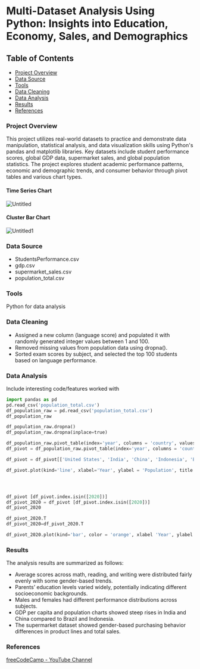 # Multi-Dataset Analysis Using Python: Insights into Education, Economy, Sales, and Demographics

## Table of Contents
- [Project Overview](#project-overview)
- [Data Source](#data-source)
- [Tools](#tools)
- [Data Cleaning](#data-cleaning)
- [Data Analysis](#data-analysis)
- [Results](#results)
- [References](#references)

### Project Overview
This project utilizes real-world datasets to practice and demonstrate data manipulation, statistical analysis, and data visualization skills using Python's pandas and matplotlib libraries. Key datasets include student performance scores, global GDP data, supermarket sales, and global population statistics. The project explores student academic performance patterns, economic and demographic trends, and consumer behavior through pivot tables and various chart types.

#### Time Series Chart
![Untitled](https://github.com/user-attachments/assets/a73952e5-92fb-41b3-9f7b-daefb44d4983)


#### Cluster Bar Chart
![Untitled1](https://github.com/user-attachments/assets/4f89bb26-ae74-462d-b7e5-2055a67a372a)


### Data Source
- StudentsPerformance.csv
- gdp.csv
- supermarket_sales.csv
- population_total.csv

### Tools
Python for data analysis

### Data Cleaning
- Assigned a new column (language score) and populated it with randomly generated integer values between 1 and 100.
- Removed missing values from population data using dropna().
- Sorted exam scores by subject, and selected the top 100 students based on language performance.

### Data Analysis
Include interesting code/features worked with
```python
import pandas as pd
pd.read_csv('population_total.csv')
df_population_raw = pd.read_csv('population_total.csv')
df_population_raw

df_population_raw.dropna()
df_population_raw.dropna(inplace=true)

df_population_raw.pivot_table(index='year', columns = 'country', values = 'population')
df_pivot = df_population_raw.pivot_table(index='year', columns = 'country', values = 'population')

df_pivot = df_pivot[['United States', 'India', 'China', 'Indonesia', 'Brazil']]

df_pivot.plot(kind='line', xlabel='Year', ylabel = 'Population', title = 'Population (1955-2020)', figsize=(8,4))




df_pivot [df_pivot.index.isin([2020])]
df_pivot_2020 = df_pivot [df_pivot.index.isin([2020])]
df_pivot_2020

df_pivot_2020.T
df_pivot_2020=df_pivot_2020.T

df_pivot_2020.plot(kind='bar', color = 'orange', xlabel 'Year', ylabel = 'Population', title = 'Population 2020')

```

### Results
The analysis results are summarized as follows:
- Average scores across math, reading, and writing were distributed fairly evenly with some gender-based trends.
- Parents’ education levels varied widely, potentially indicating different socioeconomic backgrounds.
- Males and females had different performance distributions across subjects.
- GDP per capita and population charts showed steep rises in India and China compared to Brazil and Indonesia.
- The supermarket dataset showed gender-based purchasing behavior differences in product lines and total sales.


### References
[freeCodeCamp - YouTube Channel](https://www.youtube.com/watch?v=WcDaZ67TVRo&list=PL9PrwgRNlv62OiqVlASto1N4cAQRg60dr&index=18&pp=gAQBiAQB)








